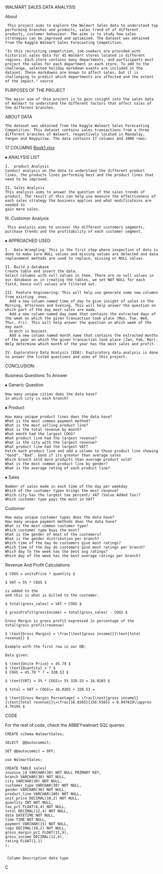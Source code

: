 WALMART SALES DATA ANALYSIS

About

     This project aims to explore the Walmart Sales data to understand top performing branches and products, sales trend of of different products, customer behaviour. The aims is to study how sales strategies can be improved and optimized. The dataset was obtained from the Kaggle Walmart Sales Forecasting Competition.

    "In this recruiting competition, job-seekers are provided with historical sales data for 45 Walmart stores located in different regions. Each store contains many departments, and participants must project the sales for each department in each store. To add to the challenge, selected holiday markdown events are included in the dataset. These markdowns are known to affect sales, but it is challenging to predict which departments are affected and the extent of the impact." source



PURPOSES OF THE PROJECT

    The major aim of thie project is to gain insight into the sales data of Walmart to understand the different factors that affect sales of the different branches.


ABOUT DATA
    
    The dataset was obtained from the Kaggle Walmart Sales Forecasting Competition. This dataset contains sales transactions from a three different branches of Walmart, respectively located in Mandalay, Yangon and Naypyitaw. The data contains 17 columns and 1000 rows:

17 COLUMNS
[Book1.xlsx](https://github.com/Abbeyanalyt/walmatsalesanalysis/files/14072332/Book1.xlsx)


⦁	ANALYSIS LIST

    I.  product Analysis
    Conduct analysis on the data to understand the different product lines, the products lines performing best and the product lines that need to be improved.

    II. Sales Analysis
    This analysis aims to answer the question of the sales trends of product. The result of this can help use measure the effectiveness of each sales strategy the business applies and what modificatoins are needed to 
    gain more sales.

III. Customer Analysis

     This analysis aims to uncover the different customers segments, purchase trends and the profitability of each customer segment.



⦁	APPROACHED USED 

    I.	Data Wrangling: This is the first step where inspection of data is done to make sure NULL values and missing values are detected and data replacement methods are used to replace, missing or NULL values.

    II.	Build a database
    Create table and insert the data.
    Select columns with null values in them. There are no null values in our database as in creating the tables, we set NOT NULL for each field, hence null values are filtered out.

    III. Feature Engineering: This will help use generate some new columns from existing  ones.
      Add a new column named time_of_day to give insight of sales in the Morning, Afternoon and Evening. This will help answer the question on which part of the day most sales are made.
      Add a new column named day_name that contains the extracted days of the week on which the given transaction took place (Mon, Tue, Wed, Thur, Fri). This will help answer the question on which week of the day each 
      branch is busiest.
      Add a new column named month_name that contains the extracted months of the year on which the given transaction took place (Jan, Feb, Mar). Help determine which month of the year has the most sales and profit.

    IV. Exploratory Data Analysis (EDA): Exploratory data analysis is done to answer the listed questions and aims of this project.

CONCLUSION:

Business Questions To Answer

⦁	Generic Question

    How many unique cities does the data have?
    In which city is each branch?

⦁	Product

    How many unique product lines does the data have?
    What is the most common payment method?
    What is the most selling product line?
    What is the total revenue by month?
    What month had the largest COGS?
    What product line had the largest revenue?
    What is the city with the largest revenue?
    What product line had the largest VAT?
    Fetch each product line and add a column to those product line showing "Good", "Bad". Good if its greater than average sales
    Which branch sold more products than average product sold?
    What is the most common product line by gender?
    What is the average rating of each product line?


⦁	Sales

    Number of sales made in each time of the day per weekday
    Which of the customer types brings the most revenue?
    Which city has the largest tax percent/ VAT (Value Added Tax)?
    Which customer type pays the most in VAT?


Customer

    How many unique customer types does the data have?
    How many unique payment methods does the data have?
    What is the most common customer type?
    Which customer type buys the most?
    What is the gender of most of the customers?
    What is the gender distribution per branch?
    Which time of the day do customers give most ratings?
    Which time of the day do customers give most ratings per branch?
    Which day fo the week has the best avg ratings?
    Which day of the week has the best average ratings per branch?



Revenue And Profit Calculations

    $ COGS = unitsPrice * quantity $

    $ VAT = 5% * COGS $

    is added to the 
    and this is what is billed to the customer.

    $ total(gross_sales) = VAT + COGS $

    $ grossProfit(grossIncome) = total(gross_sales) - COGS $

    Gross Margin is gross profit expressed in percentage of the total(gross profit/revenue)

    $ \text{Gross Margin} = \frac{\text{gross income}}{\text{total revenue}} $

    Example with the first row in our DB:

    Data given:

    $ \text{Unite Price} = 45.79 $
    $ \text{Quantity} = 7 $
    $ COGS = 45.79 * 7 = 320.53 $

    $ \text{VAT} = 5% * COGS\= 5% 320.53 = 16.0265 $

    $ total = VAT + COGS\= 16.0265 + 320.53 = 

    $ \text{Gross Margin Percentage} = \frac{\text{gross income}}{\text{total revenue}}\=\frac{16.0265}{336.5565} = 0.047619\\approx 4.7619% $



CODE

  For the rest of code, check the ABBEYwalmart SQL queries
  
    CREATE schema WalmartSales;

    SELECT  @@autocommit;
 
    SET @@autocommit = OFF;

    use WalmartSales;

    CREATE TABLE sales(
    invoice_id VARCHAR(30) NOT NULL PRIMARY KEY,
    branch VARCHAR(30) NOT NULL,
    city VARCHAR(30) NOT NULL,
    customer_type VARCHAR(30) NOT NULL,
    gender VARCHAR(30) NOT NULL,
    product_line VARCHAR(100) NOT NULL,
    unit_price DECIMAL(10,2) NOT NULL,
    quantity INT NOT NULL,
    tax_pct FLOAT(6,4) NOT NULL,
    total DECIMAL(12,4) NOT NULL,
    date DATETIME NOT NULL,
    time TIME NOT NULL,
    payment VARCHAR(15) NOT NULL,
    cogs DECIMAL(10,2) NOT NULL,
    gross_margin_pct FLOAT(11,9),
    gross_income DECIMAL(12,4),
    rating FLOAT(2,1)
    );


     Column	Description	data type



C
